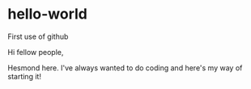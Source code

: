 # hello-world
First use of github

Hi fellow people,

Hesmond here. I've always wanted to do coding and here's my way of starting it!
